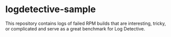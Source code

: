 # logdetective-sample

This repository contains logs of failed RPM builds that are interesting,
tricky, or complicated and serve as a great benchmark for Log Detective.
